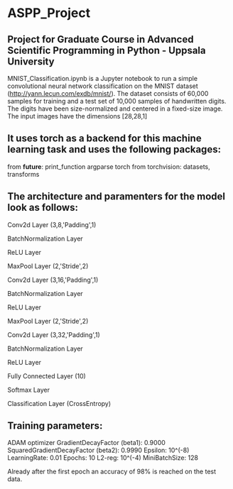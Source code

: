 # ASPP_Project
Project for Graduate Course in Advanced Scientific Programming in Python - Uppsala University
---------------------------------------------------------------------------------------

MNIST_Classification.ipynb is a Jupyter notebook to run a simple convolutional neural network classification on the MNIST dataset (http://yann.lecun.com/exdb/mnist/). The dataset consists of 60,000 samples for training and a test set of 10,000 samples of handwritten digits. The digits have been size-normalized and centered in a fixed-size image. The input images have the dimensions [28,28,1]

It uses torch as a backend for this machine learning task and uses the following packages:
---------------------------------------------------------------------------------------

from __future__: print_function
argparse
torch
from torchvision:  datasets, transforms




The architecture and paramenters for the model look as follows:
---------------------------------------------------------------------------------------

Conv2d Layer (3,8,'Padding',1)

BatchNormalization Layer

ReLU Layer

MaxPool Layer (2,'Stride',2)

Conv2d Layer (3,16,'Padding',1)

BatchNormalization Layer

ReLU Layer

MaxPool Layer (2,'Stride',2)

Conv2d Layer (3,32,'Padding',1)

BatchNormalization Layer

ReLU Layer

Fully Connected Layer (10)

Softmax Layer

Classification Layer (CrossEntropy)


Training parameters: 
---------------------------------------------------------------------------------------

ADAM optimizer
GradientDecayFactor (beta1): 0.9000
SquaredGradientDecayFactor (beta2): 0.9990
Epsilon: 10^(-8)
LearningRate: 0.01
Epochs: 10
L2-reg: 10^(-4)
MiniBatchSize: 128


Already after the first epoch an accuracy of 98% is reached on the test data.
